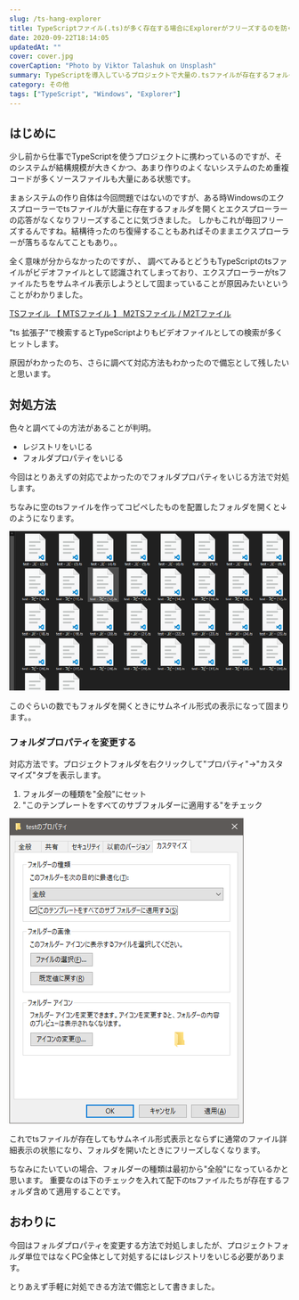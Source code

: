 ```yaml
---
slug: /ts-hang-explorer
title: TypeScriptファイル(.ts)が多く存在する場合にExplorerがフリーズするのを防ぐ
date: 2020-09-22T18:14:05
updatedAt: ""
cover: cover.jpg
coverCaption: "Photo by Viktor Talashuk on Unsplash"
summary: TypeScriptを導入しているプロジェクトで大量の.tsファイルが存在するフォルダを開いたときにWindowsエクスプローラーがフリーズするのを防ぐ方法。
category: その他
tags: ["TypeScript", "Windows", "Explorer"]
---
```


## はじめに

少し前から仕事でTypeScriptを使うプロジェクトに携わっているのですが、そのシステムが結構規模が大きくかつ、あまり作りのよくないシステムのため重複コードが多くソースファイルも大量にある状態です。

まぁシステムの作り自体は今回問題ではないのですが、ある時Windowsのエクスプローラーでtsファイルが大量に存在するフォルダを開くとエクスプローラーの応答がなくなりフリーズすることに気づきました。
しかもこれが毎回フリーズするんですね。結構待ったのち復帰することもあればそのままエクスプローラーが落ちるなんてこともあり。。

全く意味が分からなかったのですが、、
調べてみるとどうもTypeScriptのtsファイルがビデオファイルとして認識されてしまっており、エクスプローラーがtsファイルたちをサムネイル表示しようとして固まっていることが原因みたいということがわかりました。

[TSファイル 【 MTSファイル 】 M2TSファイル / M2Tファイル](http://e-words.jp/w/TS%E3%83%95%E3%82%A1%E3%82%A4%E3%83%AB.html#:~:text=TS%E3%83%95%E3%82%A1%E3%82%A4%E3%83%AB%E3%81%A8%E3%81%AF%E3%80%81%E5%8B%95%E7%94%BB,m2ts%E3%80%8D%E3%80%8C.m2t%E3%80%8D%E3%80%82)

"ts 拡張子"で検索するとTypeScriptよりもビデオファイルとしての検索が多くヒットします。

原因がわかったのち、さらに調べて対応方法もわかったので備忘として残したいと思います。

## 対処方法

色々と調べて↓の方法があることが判明。

- レジストリをいじる
- フォルダプロパティをいじる

今回はとりあえずの対応でよかったのでフォルダプロパティをいじる方法で対処します。

ちなみに空のtsファイルを作ってコピペしたものを配置したフォルダを開くと↓のようになります。


![tsファイルたち](./ts-files.png)

このぐらいの数でもフォルダを開くときにサムネイル形式の表示になって固まります。。

### フォルダプロパティを変更する

対応方法です。プロジェクトフォルダを右クリックして"プロパティ"→"カスタマイズ"タブを表示します。

1. フォルダーの種類を"全般"にセット
2. "このテンプレートをすべてのサブフォルダーに適用する"をチェック

![フォルダプロパティ](./folder-property.png)

これでtsファイルが存在してもサムネイル形式表示とならずに通常のファイル詳細表示の状態になり、フォルダを開いたときにフリーズしなくなります。

ちなみにたいていの場合、フォルダーの種類は最初から"全般"になっているかと思います。
重要なのは下のチェックを入れて配下のtsファイルたちが存在するフォルダ含めて適用することです。

## おわりに

今回はフォルダプロパティを変更する方法で対処しましたが、プロジェクトフォルダ単位ではなくPC全体として対処するにはレジストリをいじる必要があります。

とりあえず手軽に対処できる方法で備忘として書きました。